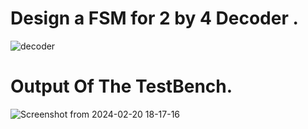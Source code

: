 # Design a FSM for 2 by 4 Decoder .

![decoder](https://github.com/Ashimkarrki/EmbeddedHW/assets/52632464/a4b4b236-00ad-48d0-953f-7b129f3c2746)

# Output Of The TestBench.

![Screenshot from 2024-02-20 18-17-16](https://github.com/Ashimkarrki/EmbeddedHW/assets/52632464/3730ee9d-b587-4ecf-ad10-039fd6c9d836)

